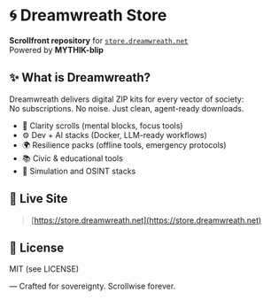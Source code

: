 # 🌀 Dreamwreath Store

**Scrollfront repository** for [`store.dreamwreath.net`](https://store.dreamwreath.net)  
Powered by **MYTHIK-blip**

## ✨ What is Dreamwreath?

Dreamwreath delivers digital ZIP kits for every vector of society:  
No subscriptions. No noise. Just clean, agent-ready downloads.

- 🧠 Clarity scrolls (mental blocks, focus tools)
- ⚙️ Dev + AI stacks (Docker, LLM-ready workflows)
- 🌍 Resilience packs (offline tools, emergency protocols)
- 📚 Civic & educational tools
- 🧰 Simulation and OSINT stacks

## 🔗 Live Site
> [https://store.dreamwreath.net](https://store.dreamwreath.net)

## 🔐 License
MIT (see LICENSE)

—
Crafted for sovereignty. Scrollwise forever.

